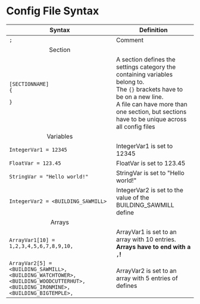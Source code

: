# Config File Syntax

| Syntax | Definition |
| --- | --- |
| `;` | Comment |
| <center>Section</center> ||
| <pre><code>[SECTIONNAME]<br>{<br><br>}</code></pre> | A section defines the settings category the containing variables belong to.<br>The `{}` brackets have to be on a new line.<br>A file can have more than one section, but sections have to be unique across all config files |
| <center>Variables</center> ||
| `IntegerVar1 = 12345` | IntegerVar1 is set to 12345 |
| `FloatVar = 123.45` | FloatVar is set to 123.45 |
| `StringVar = "Hello world!"` | StringVar is set to "Hello world!" |
| `IntegerVar2 = <BUILDING_SAWMILL>` | IntegerVar2 is set to the value of the BUILDING_SAWMILL define |
| <center>Arrays</center>||
| `ArrayVar1[10] = 1,2,3,4,5,6,7,8,9,10,` | ArrayVar1 is set to an array with 10 entries.<br>**Arrays have to end with a `,`!** |
| `ArrayVar2[5] = <BUILDING_SAWMILL>,<BUILDING_WATCHTOWER>,<BUILDING_WOODCUTTERHUT>,<BUILDING_IRONMINE>,<BUILDING_BIGTEMPLE>,` | ArrayVar2 is set to an array with 5 entries of defines |

